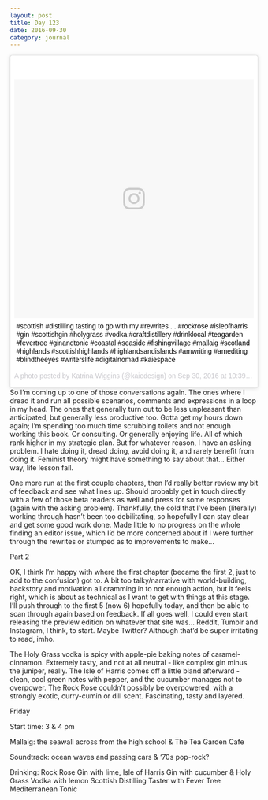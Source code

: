 ```yaml
---
layout: post
title: Day 123
date: 2016-09-30
category: journal
---
```


<blockquote class="instagram-media" data-instgrm-captioned data-instgrm-version="7" style=" background:#FFF; border:0; border-radius:3px; box-shadow:0 0 1px 0 rgba(0,0,0,0.5),0 1px 10px 0 rgba(0,0,0,0.15); margin: 1px; max-width:658px; padding:0; width:99.375%; width:-webkit-calc(100% - 2px); width:calc(100% - 2px);"><div style="padding:8px;"> <div style=" background:#F8F8F8; line-height:0; margin-top:40px; padding:50.0% 0; text-align:center; width:100%;"> <div style=" background:url(data:image/png;base64,iVBORw0KGgoAAAANSUhEUgAAACwAAAAsCAMAAAApWqozAAAABGdBTUEAALGPC/xhBQAAAAFzUkdCAK7OHOkAAAAMUExURczMzPf399fX1+bm5mzY9AMAAADiSURBVDjLvZXbEsMgCES5/P8/t9FuRVCRmU73JWlzosgSIIZURCjo/ad+EQJJB4Hv8BFt+IDpQoCx1wjOSBFhh2XssxEIYn3ulI/6MNReE07UIWJEv8UEOWDS88LY97kqyTliJKKtuYBbruAyVh5wOHiXmpi5we58Ek028czwyuQdLKPG1Bkb4NnM+VeAnfHqn1k4+GPT6uGQcvu2h2OVuIf/gWUFyy8OWEpdyZSa3aVCqpVoVvzZZ2VTnn2wU8qzVjDDetO90GSy9mVLqtgYSy231MxrY6I2gGqjrTY0L8fxCxfCBbhWrsYYAAAAAElFTkSuQmCC); display:block; height:44px; margin:0 auto -44px; position:relative; top:-22px; width:44px;"></div></div> <p style=" margin:8px 0 0 0; padding:0 4px;"> <a href="https://www.instagram.com/p/BK_R8LTg_2s/" style=" color:#000; font-family:Arial,sans-serif; font-size:14px; font-style:normal; font-weight:normal; line-height:17px; text-decoration:none; word-wrap:break-word;" target="_blank">#scottish #distilling tasting to go with my #rewrites . . #rockrose #isleofharris #gin #scottishgin #holygrass #vodka #craftdistillery #drinklocal #teagarden #fevertree #ginandtonic #coastal #seaside #fishingvillage #mallaig #scotland #highlands #scottishhighlands #highlandsandislands #amwriting #amediting #blindtheeyes #writerslife #digitalnomad #kaiespace</a></p> <p style=" color:#c9c8cd; font-family:Arial,sans-serif; font-size:14px; line-height:17px; margin-bottom:0; margin-top:8px; overflow:hidden; padding:8px 0 7px; text-align:center; text-overflow:ellipsis; white-space:nowrap;">A photo posted by Katrina Wiggins (@kaiedesign) on <time style=" font-family:Arial,sans-serif; font-size:14px; line-height:17px;" datetime="2016-09-30T17:39:06+00:00">Sep 30, 2016 at 10:39am PDT</time></p></div></blockquote>
<script async defer src="//platform.instagram.com/en_US/embeds.js"></script>
So I’m coming up to one of those conversations again. The ones where I dread it and run all possible scenarios, comments and expressions in a loop in my head. The ones that generally turn out to be less unpleasant than anticipated, but generally less productive too. Gotta get my hours down again; I’m spending too much time scrubbing toilets and not enough working this book. Or consulting. Or generally enjoying life. All of which rank higher in my strategic plan. But for whatever reason, I have an asking problem. I hate doing it, dread doing, avoid doing it, and rarely benefit from doing it. Feminist theory might have something to say about that… Either way, life lesson fail.

One more run at the first couple chapters, then I’d really better review my bit of feedback and see what lines up. Should probably get in touch directly with a few of those beta readers as well and press for some responses (again with the asking problem). Thankfully, the cold that I’ve been (literally) working through hasn’t been too debilitating, so hopefully I can stay clear and get some good work done. Made little to no progress on the whole finding an editor issue, which I’d be more concerned about if I were further through the rewrites or stumped as to improvements to make…

Part 2

OK, I think I’m happy with where the first chapter (became the first 2, just to add to the confusion) got to. A bit too talky/narrative with world-building, backstory and motivation all cramming in to not enough action, but it feels right, which is about as technical as I want to get with things at this stage. I’ll push through to the first 5 (now 6) hopefully today, and then be able to scan through again based on feedback. If all goes well, I could even start releasing the preview edition on whatever that site was… Reddit, Tumblr and Instagram, I think, to start. Maybe Twitter? Although that’d be super irritating to read, imho. 

The Holy Grass vodka is spicy with apple-pie baking notes of caramel-cinnamon. Extremely tasty, and not at all neutral - like complex gin minus the juniper, really. The Isle of Harris comes off a little bland afterward - clean, cool green notes with pepper, and the cucumber manages not to overpower. The Rock Rose couldn’t possibly be overpowered, with a strongly exotic, curry-cumin or dill scent. Fascinating, tasty and layered.


Friday

Start time: 3 & 4 pm

Mallaig: the seawall across from the high school & The Tea Garden Cafe

Soundtrack: ocean waves and passing cars & ‘70s pop-rock?

Drinking: Rock Rose Gin with lime, Isle of Harris Gin with cucumber & Holy Grass Vodka with lemon Scottish Distilling Taster with Fever Tree Mediterranean Tonic
